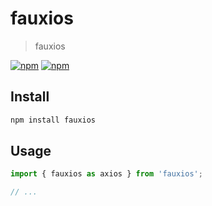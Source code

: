 # fauxios

> fauxios

[![npm](https://img.shields.io/npm/v/fauxios.svg)](https://www.npmjs.com/package/fauxios)
[![npm](https://img.shields.io/npm/dt/fauxios.svg)](https://www.npmjs.com/package/fauxios)

## Install

```sh
npm install fauxios
```

## Usage

```js
import { fauxios as axios } from 'fauxios';

// ...
```
